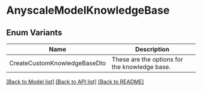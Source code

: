 # AnyscaleModelKnowledgeBase

## Enum Variants

| Name | Description |
|---- | -----|
| CreateCustomKnowledgeBaseDto | These are the options for the knowledge base. |

[[Back to Model list]](../README.md#documentation-for-models) [[Back to API list]](../README.md#documentation-for-api-endpoints) [[Back to README]](../README.md)


